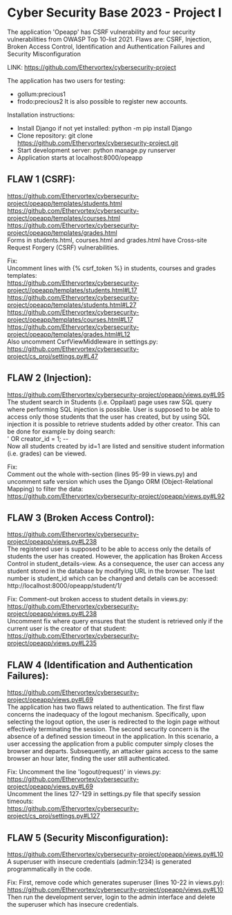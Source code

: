 # Cyber Security Base 2023 - Project I

The application 'Opeapp' has CSRF vulnerability and four security vulnerabilities from OWASP Top 10-list 2021.
Flaws are: CSRF, Injection, Broken Access Control, Identification and Authentication Failures and Security Misconfiguration

LINK: https://github.com/Ethervortex/cybersecurity-project  

The application has two users for testing:
* gollum:precious1
* frodo:precious2
It is also possible to register new accounts.

Installation instructions:
- Install Django if not yet installed: python -m pip install Django
- Clone repository: git clone https://github.com/Ethervortex/cybersecurity-project.git
- Start development server: python manage.py runserver
- Application starts at localhost:8000/opeapp

## FLAW 1 (CSRF):
https://github.com/Ethervortex/cybersecurity-project/opeapp/templates/students.html
https://github.com/Ethervortex/cybersecurity-project/opeapp/templates/courses.html
https://github.com/Ethervortex/cybersecurity-project/opeapp/templates/grades.html  
Forms in students.html, courses.html and grades.html have Cross-site Request Forgery (CSRF) vulnerabilities.  

Fix:  
Uncomment lines with {% csrf_token %} in students, courses and grades templates:  
https://github.com/Ethervortex/cybersecurity-project//opeapp/templates/students.html#L17
https://github.com/Ethervortex/cybersecurity-project/opeapp/templates/students.html#L27
https://github.com/Ethervortex/cybersecurity-project/opeapp/templates/courses.html#L17
https://github.com/Ethervortex/cybersecurity-project/opeapp/templates/grades.html#L12  
Also uncomment CsrfViewMiddleware in settings.py:  
https://github.com/Ethervortex/cybersecurity-project/cs_proj/settings.py#L47

## FLAW 2 (Injection):
https://github.com/Ethervortex/cybersecurity-project/opeapp/views.py#L95  
The student search in Students (i.e. Oppilaat) page uses raw SQL query where performing SQL injection is possible.
User is supposed to be able to access only those students that the user has created, but by using SQL
injection it is possible to retrieve students added by other creator. This can be done for example by
doing search:  
' OR creator_id = 1; --  
Now all students created by id=1 are listed and sensitive student information (i.e. grades) can be viewed.  

Fix:  
Comment out the whole with-section (lines 95-99 in views.py) and uncomment safe version which uses the Django ORM
(Object-Relational Mapping) to filter the data:  
https://github.com/Ethervortex/cybersecurity-project/opeapp/views.py#L92

## FLAW 3 (Broken Access Control):
https://github.com/Ethervortex/cybersecurity-project/opeapp/views.py#L238  
The registered user is supposed to be able to access only the details of students the user has created. However,
the application has Broken Access Control in student_details-view. As a consequence, the user can access any
student stored in the database by modifying URL in the browser. The last number is student_id which can be changed and
details can be accessed:  
http://localhost:8000/opeapp/student/1/  

Fix:
Comment-out broken access to student details in views.py:  
https://github.com/Ethervortex/cybersecurity-project/opeapp/views.py#L238  
Uncomment fix where query ensures that the student is retrieved only if the current user is the creator of that student:  
https://github.com/Ethervortex/cybersecurity-project/opeapp/views.py#L235

## FLAW 4 (Identification and Authentication Failures):
https://github.com/Ethervortex/cybersecurity-project/opeapp/views.py#L69  
The application has two flaws related to authentication. The first flaw concerns the inadequacy of the logout mechanism.
Specifically, upon selecting the logout option, the user is redirected to the login page without effectively terminating the session.
The second security concern is the absence of a defined session timeout in the application. In this scenario,
a user accessing the application from a public computer simply closes the browser and departs. Subsequently, an attacker
gains access to the same browser an hour later, finding the user still authenticated.  

Fix:
Uncomment the line 'logout(request)' in views.py:  
https://github.com/Ethervortex/cybersecurity-project/opeapp/views.py#L69  
Uncomment the lines 127-129 in settings.py file that specify session timeouts:  
https://github.com/Ethervortex/cybersecurity-project/cs_proj/settings.py#L127

## FLAW 5 (Security Misconfiguration):
https://github.com/Ethervortex/cybersecurity-project/opeapp/views.py#L10  
A superuser with insecure credentials (admin:1234) is generated programmatically in the code.  

Fix:
First, remove code which generates superuser (lines 10-22 in views.py):  
https://github.com/Ethervortex/cybersecurity-project/opeapp/views.py#L10  
Then run the development server, login to the admin interface and delete the superuser which has insecure credentials.


